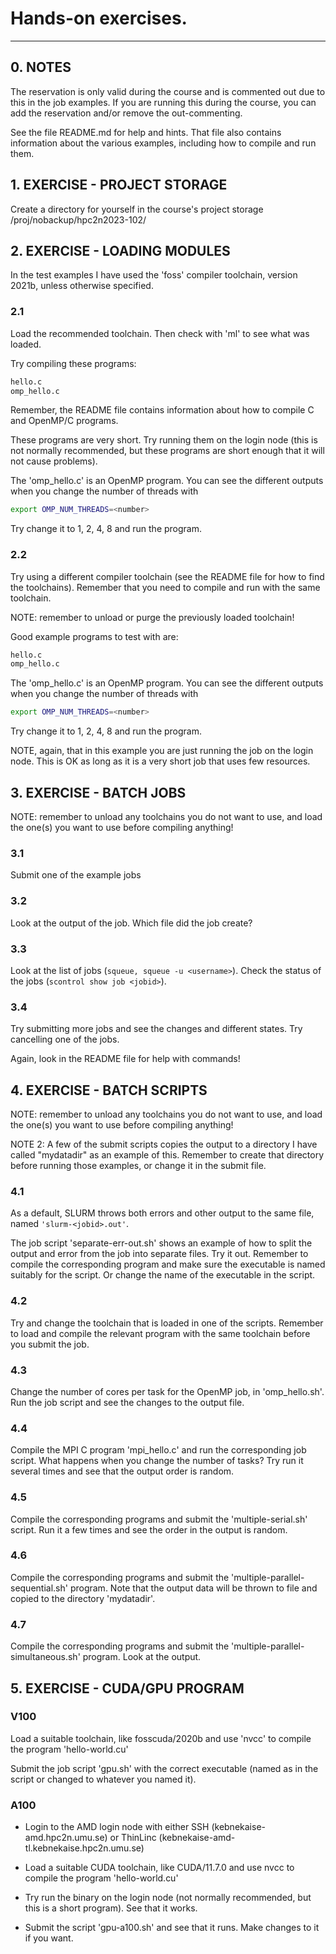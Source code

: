 # Hands-on exercises. 

---
## 0. NOTES

The reservation is only valid during the course and is commented out due to this in the job examples. If you are running this during the course, you can add the reservation and/or remove the out-commenting. 

See the file README.md for help and hints. That file also contains information about the various examples, including how to compile and run them. 


## 1. EXERCISE - PROJECT STORAGE

Create a directory for yourself in the course's project storage /proj/nobackup/hpc2n2023-102/

## 2. EXERCISE - LOADING MODULES

In the test examples I have used the 'foss' compiler toolchain, version 2021b, unless otherwise specified. 

### 2.1 

Load the recommended toolchain. Then check with 'ml' to see what was loaded. 

Try compiling these programs:

```bash
hello.c
omp_hello.c
```

Remember, the README file contains information about how to compile C and OpenMP/C programs. 

These programs are very short. Try running them on the login node (this is not normally recommended, but these programs are short enough that it will not cause problems). 

The 'omp_hello.c' is an OpenMP program. You can see the different outputs when you change the number of threads with

```bash
export OMP_NUM_THREADS=<number>
```

Try change it to 1, 2, 4, 8 and run the program.

### 2.2 

Try using a different compiler toolchain (see the README file for how to find the toolchains). Remember that you need to compile and run with the same toolchain. 

NOTE: remember to unload or purge the previously loaded toolchain! 

Good example programs to test with are:

```bash
hello.c
omp_hello.c
```

The 'omp_hello.c' is an OpenMP program. You can see the different outputs when you change the number of threads with 

```bash
export OMP_NUM_THREADS=<number>
```

Try change it to 1, 2, 4, 8 and run the program. 

NOTE, again, that in this example you are just running the job on the login node. This is OK as long as it is a very short job that uses few resources. 

## 3. EXERCISE - BATCH JOBS

NOTE: remember to unload any toolchains you do not want to use, and load the one(s) you want to use before compiling anything!

### 3.1 

Submit one of the example jobs 

### 3.2 

Look at the output of the job. Which file did the job create? 

### 3.3 

Look at the list of jobs (```squeue, squeue -u <username>```). Check the status of the jobs (```scontrol show job <jobid>```). 

### 3.4 

Try submitting more jobs and see the changes and different states. Try cancelling one of the jobs. 

Again, look in the README file for help with commands! 

## 4. EXERCISE - BATCH SCRIPTS

NOTE: remember to unload any toolchains you do not want to use, and load the one(s) you want to use before compiling anything! 

NOTE 2: A few of the submit scripts copies the output to a directory I have called "mydatadir" as an example of this. Remember to create that directory before running those examples, or change it in the submit file.

### 4.1 

As a default, SLURM throws both errors and other output to the same file, named ```'slurm-<jobid>.out'```. 

The job script 'separate-err-out.sh' shows an example of how to split the output and error from the job into separate files. Try it out. Remember to compile the corresponding program and make sure the executable is named suitably for the script. Or change the name of the executable in the script. 

### 4.2 
  
Try and change the toolchain that is loaded in one of the scripts. Remember to load and compile the relevant program with the same toolchain before you submit the job.  

### 4.3 
  
Change the number of cores per task for the OpenMP job, in 'omp_hello.sh'. Run the job script and see the changes to the output file.  

### 4.4 
  
Compile the MPI C program 'mpi_hello.c' and run the corresponding job script.  What happens when you change the number of tasks? Try run it several times and see that the output order is random. 

### 4.5 
  
Compile the corresponding programs and submit the 'multiple-serial.sh' script. Run it a few times and see the order in the output is random. 

### 4.6 
  
Compile the corresponding programs and submit the 'multiple-parallel-sequential.sh' program. Note that the output data will be thrown to file and copied to the directory 'mydatadir'.  

### 4.7 
  
Compile the corresponding programs and submit the 'multiple-parallel-simultaneous.sh' program. Look at the output. 

## 5. EXERCISE - CUDA/GPU PROGRAM  

### V100

Load a suitable toolchain, like fosscuda/2020b and use 'nvcc' to compile the program 'hello-world.cu'  

Submit the job script 'gpu.sh' with the correct executable (named as in the script or changed to whatever you named it). 

### A100

- Login to the AMD login node with either SSH (kebnekaise-amd.hpc2n.umu.se) or ThinLinc (kebnekaise-amd-tl.kebnekaise.hpc2n.umu.se)

- Load a suitable CUDA toolchain, like CUDA/11.7.0 and use nvcc to compile the program 'hello-world.cu'

- Try run the binary on the login node (not normally recommended, but this is a short program). See that it works.

- Submit the script 'gpu-a100.sh' and see that it runs. Make changes to it if you want. 